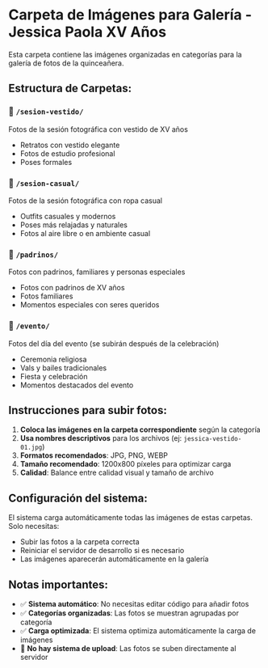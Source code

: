 # Carpeta de Imágenes para Galería - Jessica Paola XV Años

Esta carpeta contiene las imágenes organizadas en categorías para la galería de fotos de la quinceañera.

## Estructura de Carpetas:

### 📁 `/sesion-vestido/`
Fotos de la sesión fotográfica con vestido de XV años
- Retratos con vestido elegante
- Fotos de estudio profesional
- Poses formales

### 📁 `/sesion-casual/`
Fotos de la sesión fotográfica con ropa casual
- Outfits casuales y modernos
- Poses más relajadas y naturales
- Fotos al aire libre o en ambiente casual

### 📁 `/padrinos/`
Fotos con padrinos, familiares y personas especiales
- Fotos con padrinos de XV años
- Fotos familiares
- Momentos especiales con seres queridos

### 📁 `/evento/`
Fotos del día del evento (se subirán después de la celebración)
- Ceremonia religiosa
- Vals y bailes tradicionales
- Fiesta y celebración
- Momentos destacados del evento

## Instrucciones para subir fotos:

1. **Coloca las imágenes en la carpeta correspondiente** según la categoría
2. **Usa nombres descriptivos** para los archivos (ej: `jessica-vestido-01.jpg`)
3. **Formatos recomendados**: JPG, PNG, WEBP
4. **Tamaño recomendado**: 1200x800 píxeles para optimizar carga
5. **Calidad**: Balance entre calidad visual y tamaño de archivo

## Configuración del sistema:

El sistema carga automáticamente todas las imágenes de estas carpetas. Solo necesitas:
- Subir las fotos a la carpeta correcta
- Reiniciar el servidor de desarrollo si es necesario
- Las imágenes aparecerán automáticamente en la galería

## Notas importantes:

- ✅ **Sistema automático**: No necesitas editar código para añadir fotos
- ✅ **Categorías organizadas**: Las fotos se muestran agrupadas por categoría
- ✅ **Carga optimizada**: El sistema optimiza automáticamente la carga de imágenes
- 🚫 **No hay sistema de upload**: Las fotos se suben directamente al servidor
